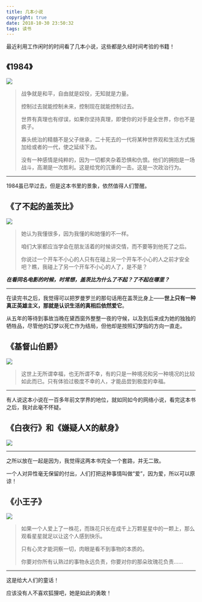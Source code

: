 ```yaml
---
title: 几本小说
copyright: true
date: 2018-10-30 23:50:32
tags: 读书
---
```


最近利用工作闲时的时间看了几本小说，这些都是久经时间考验的书籍！

<!--more-->

## 《1984》

![](http://dengwq.oss-cn-hangzhou.aliyuncs.com/18-10-30/19740370.jpg)

> 战争就是和平，自由就是奴役，无知就是力量。
>
> 控制过去就能控制未来，控制现在就能控制过去。
>
> 世界有真理也有缪误，如果你坚持真理，即使你的对手是全世界，你也不是疯子。
>
> 寡头统治的精髓不是父子继承，二十死去的一代将某种世界观和生活方式施加给或者的一代，使之延续下去。
>
> 没有一种感情是纯粹的，因为一切都夹杂着恐惧和仇恨。他们的拥抱是一场战斗，高潮是一次胜利。这是给党的沉重的一击。这是一次政治行为。

------

1984虽已早过去，但是这本书里的景象，依然值得人们警醒。



## 《了不起的盖茨比》

![](http://dengwq.oss-cn-hangzhou.aliyuncs.com/18-10-31/89042782.jpg)

> 她认为我懂很多，因为我懂的和她懂的不一样。
>
> 咱们大家都应当学会在朋友活着的时候讲交情，而不要等到他死了之后。
>
> 你说过一个开车不小心的人只有在碰上另一个开车不小心的人之前才安全吧？瞧，我碰上了另一个开车不小心的人了，是不是？



***在看同名电影的时候，时常想，盖茨比为什么了不起？了不起在哪里？***

------

在读完书之后，我觉得可以把罗曼罗兰的那句话用在盖茨比身上——**世上只有一种真正英雄主义，那就是认识生活的真相后依然爱它**。

从五年的等待到事故当晚在黛西窗外整整一夜的守候，以及到后来成为她的独独的牺牲品，尽管他的幻梦以死亡作为结局，但他却是按照幻梦指的方向一直走。

## 《基督山伯爵》

![](http://dengwq.oss-cn-hangzhou.aliyuncs.com/18-10-31/8237027.jpg)

> 这世上无所谓幸福，也无所谓不幸，有的只是一种境况和另一种境况的比较如此而已。只有体验过极度不幸的人，才能品尝到极度的幸福。

------

有人说这本小说在一百多年前文学界的地位，就如同如今的网络小说，看完这本书之后，我对此毫不怀疑。

## 《白夜行》和《嫌疑人X的献身》

![](http://dengwq.oss-cn-hangzhou.aliyuncs.com/18-10-31/46627563.jpg)

------

之所以放在一起是因为，我觉得这两本书完全一个套路，并无二致。

一个人对异性毫无保留的付出，人们打把这种事情叫做“爱”，因为爱，所以可以原谅！



## 《小王子》

![](http://dengwq.oss-cn-hangzhou.aliyuncs.com/18-10-31/52352104.jpg)

> 如果一个人爱上了一株花，而珠花只长在成千上万颗星星中的一颗上，那么观看星星就足以让这个人感到快乐。
>
> 只有心灵才能洞察一切，肉眼是看不到事物的本质的。
>
> 你要对你所有认熟过的事物永远负责，你要对你的那朵玫瑰花负责……

------

这是给大人们的童话！

应该没有人不喜欢狐狸吧，她是如此的勇敢！
